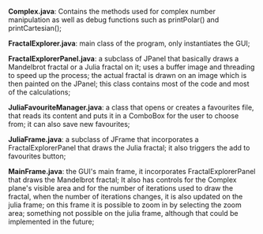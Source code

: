 

**Complex.java**: Contains the methods used for complex number manipulation as well as debug functions such as printPolar() and printCartesian();

**FractalExplorer.java**: main class of the program, only instantiates the GUI;

**FractalExplorerPanel.java**: a subclass of JPanel that basically draws a Mandelbrot fractal or a Julia fractal on it; uses a buffer image and threading to speed up the process; the actual fractal is drawn on an image which is then painted on the JPanel; this class contains most of the code and most of the calculations;

**JuliaFavouriteManager.java**: a class that opens or creates a favourites file, that reads its content and puts it in a ComboBox for the user to choose from; it can also save new favourites;

**JuliaFrame.java**: a subclass of JFrame that incorporates a FractalExplorerPanel that draws the Julia fractal; it also triggers the add to favourites button;

**MainFrame.java**: the GUI's main frame, it incorporates FractalExplorerPanel that draws the Mandelbrot fractal; It also has controls for the Complex plane's visible area and for the number of iterations used to draw the fractal, when the number of iterations changes, it is also updated on the julia frame; on this frame it is possible to zoom in by selecting the zoom area; something not possible on the julia frame, although that could be implemented in the future;
